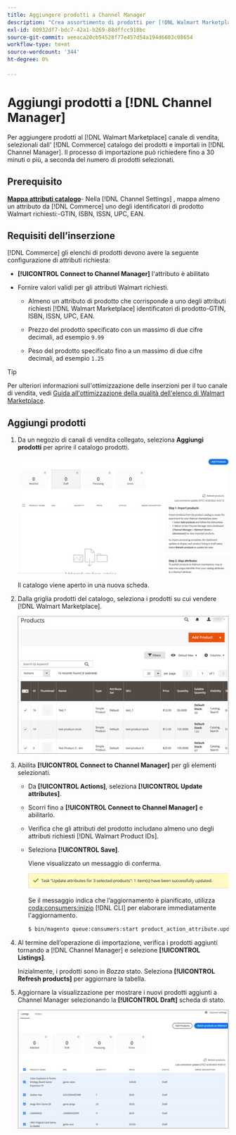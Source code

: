 ```yaml
---
title: Aggiungere prodotti a Channel Manager
description: "Crea assortimento di prodotti per [!DNL Walmart Marketplace] vendite aggiungendo prodotti dal catalogo al canale di vendita configurato in Channel Manager."
exl-id: 00932df7-bdc7-42a1-b269-88dffcc918bc
source-git-commit: aeeaca20cb54528f77e457d54a194d6603c08654
workflow-type: tm+mt
source-wordcount: '344'
ht-degree: 0%

---
```



# Aggiungi prodotti a [!DNL Channel Manager]

Per aggiungere prodotti al [!DNL Walmart Marketplace] canale di vendita, selezionali dall&#39; [!DNL Commerce] catalogo dei prodotti e importali in [!DNL Channel Manager].
Il processo di importazione può richiedere fino a 30 minuti o più, a seconda del numero di prodotti selezionati.

## Prerequisito

**[Mappa attributi catalogo](map-catalog-attributes.md)**- Nella [!DNL Channel Settings] , mappa almeno un attributo da [!DNL Commerce] uno degli identificatori di prodotto Walmart richiesti:-GTIN, ISBN, ISSN, UPC, EAN.

## Requisiti dell’inserzione

[!DNL Commerce] gli elenchi di prodotti devono avere la seguente configurazione di attributi richiesta:

- **[!UICONTROL Connect to Channel Manager]** l&#39;attributo è abilitato

- Fornire valori validi per gli attributi Walmart richiesti.

   - Almeno un attributo di prodotto che corrisponde a uno degli attributi richiesti [!DNL Walmart Marketplace] identificatori di prodotto-GTIN, ISBN, ISSN, UPC, EAN.

   - Prezzo del prodotto specificato con un massimo di due cifre decimali, ad esempio `9.99`

   - Peso del prodotto specificato fino a un massimo di due cifre decimali, ad esempio `1.25`

>[!TIP]
>
>Per ulteriori informazioni sull&#39;ottimizzazione delle inserzioni per il tuo canale di vendita, vedi [Guida all&#39;ottimizzazione della qualità dell&#39;elenco di Walmart Marketplace](https://marketplace.walmart.com/wp-content/uploads/2020/09/WMP_listing_quality_optimization_guide.pdf).

## Aggiungi prodotti

1. Da un negozio di canali di vendita collegato, seleziona **Aggiungi prodotti** per aprire il catalogo prodotti.

   ![Aggiungi prodotti al negozio del canale di vendita](assets/add-initial-products-to-connected-channel.png)

   Il catalogo viene aperto in una nuova scheda.

1. Dalla griglia prodotti del catalogo, seleziona i prodotti su cui vendere [!DNL Walmart Marketplace].

   ![Invia prodotti al negozio del canale di vendita](assets/select-products-from-catalog.png)

1. Abilita **[!UICONTROL Connect to Channel Manager]** per gli elementi selezionati.

   - Da **[!UICONTROL Actions]**, seleziona **[!UICONTROL Update attributes]**.

   - Scorri fino a **[!UICONTROL Connect to Channel Manager]** e abilitarlo.

   - Verifica che gli attributi del prodotto includano almeno uno degli attributi richiesti [!DNL Walmart Product IDs].

   - Seleziona **[!UICONTROL Save]**.

      Viene visualizzato un messaggio di conferma.

      ![Messaggio di conferma dell’importazione del prodotto dal catalogo al canale di vendita](assets/product-import-from-catalog-confirmation.png)

      Se il messaggio indica che l’aggiornamento è pianificato, utilizza [coda:consumers:inizio](https://devdocs.magento.com/guides/v2.4/config-guide/cli/config-cli-subcommands-queue.html) [!DNL CLI] per elaborare immediatamente l&#39;aggiornamento.

      ```bash
      $ bin/magento queue:consumers:start product_action_attribute.update
      ```

1. Al termine dell’operazione di importazione, verifica i prodotti aggiunti tornando a [!DNL Channel Manager] e selezione **[!UICONTROL Listings]**.

   Inizialmente, i prodotti sono in *Bozza* stato. Seleziona **[!UICONTROL Refresh products]** per aggiornare la tabella.

1. Aggiornare la visualizzazione per mostrare i nuovi prodotti aggiunti a Channel Manager selezionando la **[!UICONTROL Draft]** scheda di stato.

   ![Prodotti importati nel canale di vendita connesso](assets/products-in-marketplace-sales-channel.png)


